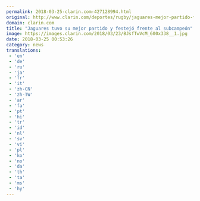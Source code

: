 ```yaml
---
permalink: 2018-03-25-clarin.com-427128994.html
original: http://www.clarin.com/deportes/rugby/jaguares-mejor-partido-festejo-frente-subcampeon_0_S1hi6P45f.html
domain: clarin.com
title: "Jaguares tuvo su mejor partido y festejó frente al subcampeón"
image: https://images.clarin.com/2018/03/23/BJsfTwVcM_600x338__1.jpg
date: 2018-03-25 00:53:26
category: news
translations: 
 - 'en'
 - 'de'
 - 'ru'
 - 'ja'
 - 'fr'
 - 'it'
 - 'zh-CN'
 - 'zh-TW'
 - 'ar'
 - 'fa'
 - 'pt'
 - 'hi'
 - 'tr'
 - 'id'
 - 'nl'
 - 'sv'
 - 'vi'
 - 'pl'
 - 'ko'
 - 'no'
 - 'da'
 - 'th'
 - 'ta'
 - 'ms'
 - 'hy'
---
```


